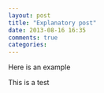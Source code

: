 ```yaml
---
layout: post
title: "Explanatory post"
date: 2013-08-16 16:35
comments: true
categories: 
---
```


Here is an example

This is a test
